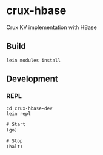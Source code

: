 # crux-hbase
Crux KV implementation with HBase

## Build

```shell script
lein modules install
```

## Development

### REPL

```shell script
cd crux-hbase-dev
lein repl
```


```clojure
# Start
(go)

# Stop
(halt)
```